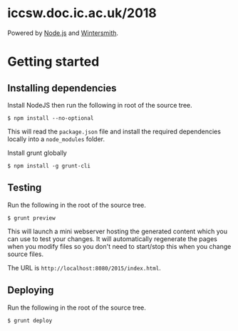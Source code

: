 # iccsw.doc.ic.ac.uk/2018

Powered by [Node.js](http://nodejs.org/) and
[Wintersmith](http://jnordberg.github.com/wintersmith/).

# Getting started

## Installing dependencies

Install NodeJS then run the following in root of the source tree.

```
$ npm install --no-optional
```
This will read the ``package.json`` file and install the required
dependencies locally into a ``node_modules`` folder.

Install grunt globally
```
$ npm install -g grunt-cli
```

## Testing

Run the following in the root of the source tree.

```
$ grunt preview
```

This will launch a mini webserver hosting the generated content which you can
use to test your changes. It will automatically regenerate the pages when you
modify files so you don't need to start/stop this when you change source files.

The URL is ``http://localhost:8080/2015/index.html``.

## Deploying

Run the following in the root of the source tree.

```
$ grunt deploy
```
